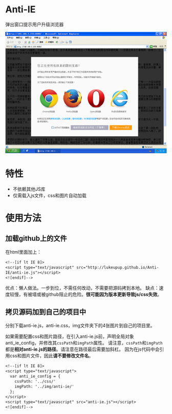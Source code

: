 Anti-IE
=======

弹出窗口提示用户升级浏览器

![DEMO](demo.png "DEMO")

# 特性

- 不依赖其他JS库
- 仅需载入js文件，css和图片自动加载

# 使用方法

## 加载github上的文件

在html里面加上：

    <!--[if lt IE 8]>
    <script type="text/javascript" src="http://lukeupup.github.io/Anti-IE/anti-ie.js"></script>
    <![endif]-->
    
优点：懒人做法。一步到位，不需任何改动，不需要把源码拷到本地。
缺点：速度较慢，有被墙或被github阻止的危险。**很可能因为版本更新导致js/css失效**。

## 拷贝源码加到自己的项目中

分别下载anti-ie.js，anti-ie.css，img文件夹下的4张图片到自己的项目里。

如果需要配置css和图片路径，在引入anti-ie.js前，声明全局对象anti_ie_config，并修改其`cssPath`和`imgPath`属性。
请注意，`cssPath`和`imgPath`都是**相对anti-ie.js的路径**。请注意在路径最后需要加斜杠。
因为在js代码中会引用css和图片文件，因此**请不要修改文件名**。

    <!--[if lt IE 8]>
    <script type="text/javascript">
      var anti_ie_config = {
        cssPath: '../css/'
        imgPath: '../img/anti-ie/'
      };
    </script>
    <script type="text/javascript" src="anti-ie.js"></script>
    <![endif]-->